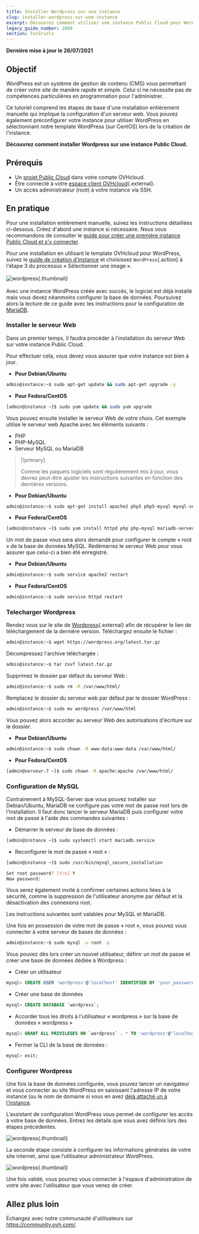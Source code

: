 ```yaml
---
title: Installer Wordpress sur une instance
slug: installer-wordpress-sur-une-instance
excerpt: Découvrez comment utiliser une instance Public Cloud pour WordPress
legacy_guide_number: 2060
section: Tutoriels
---
```


**Dernière mise à jour le 26/07/2021**

## Objectif

WordPress est un système de gestion de contenu (CMS) vous permettant de créer votre site de manière rapide et simple. Celui ci ne nécessite pas de compétences particulières en programmation pour l'administrer.

Ce tutoriel comprend les étapes de base d'une installation entièrement manuelle qui implique la configuration d'un serveur web. Vous pouvez également préconfigurer votre instance pour utiliser WordPress en sélectionnant notre template WordPress (sur CentOS) lors de la création de l'instance.

**Découvrez comment installer Wordpress sur une instance Public Cloud.**

## Prérequis

- Un [projet Public Cloud](https://www.ovhcloud.com/fr/public-cloud/) dans votre compte OVHcloud.
- Être connecté à votre [espace client OVHcloud](https://www.ovh.com/auth/?action=gotomanager&from=https://www.ovh.com/fr/&ovhSubsidiary=fr){.external}.
- Un accès administrateur (root) à votre instance via SSH.

## En pratique

Pour une installation entièrement manuelle, suivez les instructions détaillées ci-dessous. Créez d'abord une instance si nécessaire. Nous vous recommandons de consulter le [guide pour créer une première instance Public Cloud et s'y connecter](../premiers-pas-instance-public-cloud/).

Pour une installation en utilisant le template OVHcloud pour WordPress, suivez le [guide de création d'instance](../premiers-pas-instance-public-cloud/) et choisissez `WordPress`{.action} à l'étape 3 du processus « Sélectionner une image ». <br><br> ![wordpress](images/wp_instance.png){.thumbnail} <br><br>Avec une instance WordPress créée avec succès, le logiciel est déjà installé mais vous devez néanmoins configurer la base de données. Poursuivez alors la lecture de ce guide avec les instructions pour la configuration de [MariaDB](#sqlconf).

### Installer le serveur Web

Dans un premier temps, il faudra procéder à l'installation du serveur Web sur votre instance Public Cloud.

Pour effectuer cela, vous devez vous assurer que votre instance est bien à jour.

- **Pour Debian/Ubuntu**

```bash
admin@instance:~$ sudo apt-get update && sudo apt-get upgrade -y
```

- **Pour Fedora/CentOS**

```bash
[admin@instance ~]$ sudo yum update && sudo yum upgrade
```

Vous pouvez ensuite installer le serveur Web de votre choix. Cet exemple utilise le serveur web Apache avec les éléments suivants :

- PHP
- PHP-MySQL
- Serveur MySQL ou MariaDB

> [!primary]
>
> Comme les paquets logiciels sont régulièrement mis à jour, vous devrez peut-être ajuster les instructions suivantes en fonction des dernières versions.
>

- **Pour Debian/Ubuntu**

```bash
admin@instance:~$ sudo apt-get install apache2 php5 php5-mysql mysql-server -y
```

- **Pour Fedora/CentOS**

```bash
[admin@instance ~]$ sudo yum install httpd php php-mysql mariadb-server -y
```

Un mot de passe vous sera alors demandé pour configurer le compte « root » de la base de données MySQL. Redémarrez le serveur Web pour vous assurer que celui-ci a bien été enregistré.

- **Pour Debian/Ubuntu**

```bash
admin@instance:~$ sudo service apache2 restart
```

- **Pour Fedora/CentOS**

```bash
admin@instance:~$ sudo service httpd restart
```

### Telecharger  Wordpress

Rendez vous sur le site de [Wordpress](https://wordpress.org/download/){.external} afin de récupérer le lien de téléchargement de la dernière version. Téléchargez ensuite le fichier :

```bash
admin@instance:~$ wget https://wordpress.org/latest.tar.gz
```

Décompressez l'archive téléchargée :

```bash
admin@instance:~$ tar zxvf latest.tar.gz
```

Supprimez le dossier par défaut du serveur Web :

```bash
admin@instance:~$ sudo rm -R /var/www/html/
```

Remplacez le dossier du serveur web par défaut par le dossier WordPress :

```bash
admin@instance:~$ sudo mv wordpress /var/www/html
```

Vous pouvez alors accorder au serveur Web des autorisations d'écriture sur le dossier.

- **Pour Debian/Ubuntu**

```bash
admin@instance:~$ sudo chown -R www-data:www-data /var/www/html/
```

- **Pour Fedora/CentOS**

```bash
[admin@serveur-7 ~]$ sudo chown -R apache:apache /var/www/html/
```

### Configuration de MySQL <a name="sqlconf"></a>

Contrairement à MySQL-Server que vous pouvez installer sur Debian/Ubuntu, MariaDB ne configure pas votre mot de passe root lors de l'installation. Il faut donc lancer le serveur MariaDB puis configurer votre mot de passe à l'aide des commandes suivantes :

- Démarrer le serveur de base de données :

```bash
[admin@instance ~]$ sudo systemctl start mariadb.service
```

- Reconfigurer le mot de passe « root » :

```bash
[admin@instance ~]$ sudo /usr/bin/mysql_secure_installation
```

```bash
Set root password? [Y/n] Y
New password:
```

Vous serez également invité à confirmer certaines actions liées à la sécurité, comme la suppression de l'utilisateur anonyme par défaut et la désactivation des connexions root.

Les instructions suivantes sont valables pour MySQL et MariaDB.

Une fois en possession de votre mot de passe « root », vous pouvez vous connecter à votre serveur de bases de données :

```bash
admin@instance:~$ sudo mysql -u root -p
```

Vous pouvez dès lors créer un nouvel utilisateur, définir un mot de passe et créer une base de données dédiée à Wordpress :

- Créer un utilisateur

```sql
mysql> CREATE USER 'wordpress'@'localhost' IDENTIFIED BY 'your_password';
```

- Créer une base de données

```sql
mysql> CREATE DATABASE `wordpress`;
```

- Accorder tous les droits à l'utilisateur « wordpress » sur la base de données « wordpress »

```sql
mysql> GRANT ALL PRIVILEGES ON `wordpress` . * TO 'wordpress'@'localhost';
```

- Fermer la CLI de la base de données :

```sql
mysql> exit;
```

### Configurer Wordpress

Une fois la base de données configurée, vous pouvez lancer un navigateur et vous connecter au site WordPress en saisissant l'adresse IP de votre instance (ou le nom de domaine si vous en avez [déjà attaché un à l'instance](../../domains/editer-ma-zone-dns/).

L’assistant de configuration WordPress vous permet de configurer les accès à votre base de données. Entrez les détails que vous avez définis lors des étapes précédentes.

![wordpress](images/wp_install1.png){.thumbnail}

La seconde étape consiste à configurer les informations générales de votre site internet, ainsi que l’utilisateur administrateur WordPress.

![wordpress](images/wp_install2.png){.thumbnail}

Une fois validé, vous pourrez vous connecter à l'espace d'administration de votre site avec l'utilisateur que vous venez de créer.

## Allez plus loin

Échangez avec notre communauté d'utilisateurs sur <https://community.ovh.com/>.
